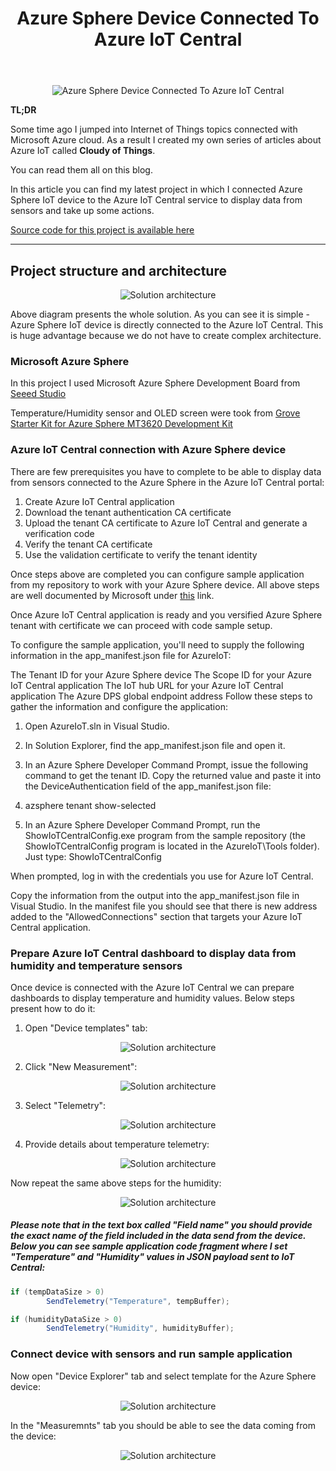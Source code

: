 ﻿---
title: "Azure Sphere Device Connected To Azure IoT Central"
---

<p align="center">
<img src="/images/cloudyofthings/article6/assets/IoTCentralWithAzureSphere1.PNG?raw=true" alt="Azure Sphere Device Connected To Azure IoT Central"/>
</p>

**TL;DR** 

Some time ago I jumped into Internet of Things topics connected with Microsoft Azure cloud. As a result I created my own series of articles about Azure IoT called **Cloudy of Things**.

You can read them all on this blog.

In this article you can find my latest project in which I connected Azure Sphere IoT device to the Azure IoT Central service to display data from sensors and take up some actions.

[Source code for this project is available here](https://github.com/Daniel-Krzyczkowski/WindowsIoT-AzureIoT/tree/master/AzureIoT/AzureSphereProject/SRC)

---

## Project structure and architecture

<p align="center">
<img src="/images/cloudyofthings/article6/assets/IoTCentralWithAzureSphere2.png?raw=true" alt="Solution architecture"/>
</p>

Above diagram presents the whole solution. As you can see it is simple - Azure Sphere IoT device is directly connected to the Azure IoT Central. This is huge advantage because we do not have to create complex architecture.

### Microsoft Azure Sphere

In this project I used Microsoft Azure Sphere Development Board from [Seeed Studio](https://www.seeedstudio.com/Azure-Sphere-MT3620-Development-Kit-EU-Version-p-3134.html)

Temperature/Humidity sensor and OLED screen were took from [Grove Starter Kit for Azure Sphere MT3620 Development Kit](https://www.seeedstudio.com/Grove-Starter-Kit-for-Azure-Sphere-MT3620-Development-Kit-p-3150.html)

### Azure IoT Central connection with Azure Sphere device

There are few prerequisites you have to complete to be able to display data from sensors connected to the Azure Sphere in the Azure IoT Central portal:

1. Create Azure IoT Central application
2. Download the tenant authentication CA certificate
3. Upload the tenant CA certificate to Azure IoT Central and generate a verification code
4. Verify the tenant CA certificate
5. Use the validation certificate to verify the tenant identity

Once steps above are completed you can configure sample application from my repository to work with your Azure Sphere device.
All above steps are well documented by Microsoft under [this](https://docs.microsoft.com/en-us/azure-sphere/app-development/setup-iot-central#step-4-verify-the-tenant-ca-certificate) link.

Once Azure IoT Central application is ready and you versified Azure Sphere tenant with certificate we can proceed with code sample setup.

To configure the sample application, you'll need to supply the following information in the app_manifest.json file for AzureIoT:

The Tenant ID for your Azure Sphere device
The Scope ID for your Azure IoT Central application
The IoT hub URL for your Azure IoT Central application
The Azure DPS global endpoint address
Follow these steps to gather the information and configure the application:

1. Open AzureIoT.sln in Visual Studio.

2. In Solution Explorer, find the app_manifest.json file and open it.

3. In an Azure Sphere Developer Command Prompt, issue the following command to get the tenant ID. Copy the returned value and paste it into the DeviceAuthentication field of the app_manifest.json file:

4. azsphere tenant show-selected

5. In an Azure Sphere Developer Command Prompt, run the ShowIoTCentralConfig.exe program from the sample repository (the ShowIoTCentralConfig program is located in the AzureIoT\Tools folder). Just type: ShowIoTCentralConfig

When prompted, log in with the credentials you use for Azure IoT Central.

Copy the information from the output into the app_manifest.json file in Visual Studio.
In the manifest file you should see that there is new address added to the "AllowedConnections" section that targets your Azure IoT Central application.

### Prepare Azure IoT Central dashboard to display data from humidity and temperature sensors

Once device is connected with the Azure IoT Central we can prepare dashboards to display temperature and humidity values. Below steps present how to do it:

1. Open "Device templates" tab:

<p align="center">
<img src="/images/cloudyofthings/article6/assets/IoTCentralWithAzureSphere3.PNG?raw=true" alt="Solution architecture"/>
</p>

2. Click "New Measurement":

<p align="center">
<img src="/images/cloudyofthings/article6/assets/IoTCentralWithAzureSphere4.PNG?raw=true" alt="Solution architecture"/>
</p>

3. Select "Telemetry":

<p align="center">
<img src="/images/cloudyofthings/article6/assets/IoTCentralWithAzureSphere5.PNG?raw=true" alt="Solution architecture"/>
</p>

4. Provide details about temperature telemetry:

<p align="center">
<img src="/images/cloudyofthings/article6/assets/IoTCentralWithAzureSphere6.PNG?raw=true" alt="Solution architecture"/>
</p>

Now repeat the same above steps for the humidity:

<p align="center">
<img src="/images/cloudyofthings/article6/assets/IoTCentralWithAzureSphere7.PNG?raw=true" alt="Solution architecture"/>
</p>

##### Please note that in the text box called "Field name" you should provide the exact name of the field included in the data send from the device. Below you can see sample application code fragment where I set "Temperature" and "Humidity" values in JSON payload sent to IoT Central:

```C#
if (tempDataSize > 0)
		SendTelemetry("Temperature", tempBuffer);
```

```C#
if (humidityDataSize > 0)
		SendTelemetry("Humidity", humidityBuffer);
```

### Connect device with sensors and run sample application

Now open "Device Explorer" tab and select template for the Azure Sphere device:

<p align="center">
<img src="/images/cloudyofthings/article6/assets/IoTCentralWithAzureSphere8.PNG?raw=true" alt="Solution architecture"/>
</p>

In the "Measuremnts" tab you should be able to see the data coming from the device:

<p align="center">
<img src="/images/cloudyofthings/article6/assets/IoTCentralWithAzureSphere9.PNG?raw=true" alt="Solution architecture"/>
</p>



